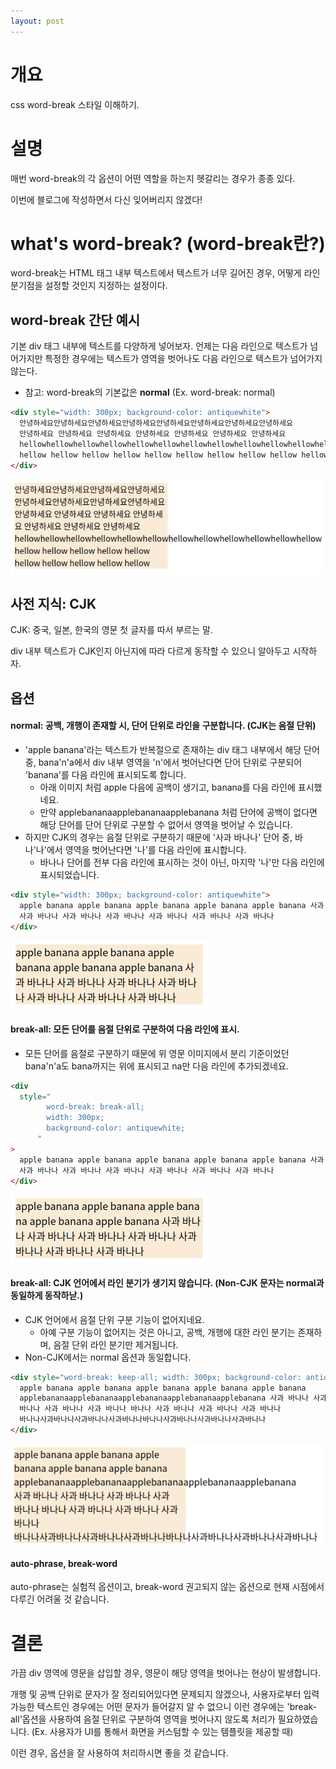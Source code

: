 ```yaml
---
layout: post
---
```


# 개요

css word-break 스타일 이해하기.

# 설명

매번 word-break의 각 옵션이 어떤 역할을 하는지 헷갈리는 경우가 종종 있다.

이번에 블로그에 작성하면서 다신 잊어버리지 않겠다!

# what's word-break? (word-break란?)

word-break는 HTML 태그 내부 텍스트에서 텍스트가 너무 길어진 경우, 어떻게 라인 분기점을 설정할 것인지 지정하는 설정이다.

## word-break 간단 예시

기본 div 태그 내부에 텍스트를 다양하게 넣어보자. 언제는 다음 라인으로 텍스트가 넘어가지만 특정한 경우에는 텍스트가 영역을 벗어나도 다음 라인으로 텍스트가 넘어가지 않는다.

- 참고: word-break의 기본값은 **normal** (Ex. word-break: normal)

```html
<div style="width: 300px; background-color: antiquewhite">
  안녕하세요안녕하세요안녕하세요안녕하세요안녕하세요안녕하세요안녕하세요안녕하세요
  안녕하세요 안녕하세요 안녕하세요 안녕하세요 안녕하세요 안녕하세요 안녕하세요
  hellowhellowhellowhellowhellowhellowhellowhellowhellowhellowhellowhellow
  hellow hellow hellow hellow hellow hellow hellow hellow hellow hellow
</div>
```

![css_word-break_sample](/assets/images/javascript/css_word-break_sample.png)

## 사전 지식: CJK

CJK: 중국, 일본, 한국의 영문 첫 글자를 따서 부르는 말.

div 내부 텍스트가 CJK인지 아닌지에 따라 다르게 동작할 수 있으니 알아두고 시작하자.

## 옵션

#### normal: 공백, 개행이 존재할 시, 단어 단위로 라인을 구분합니다. (CJK는 음절 단위)

- 'apple banana'라는 텍스트가 반복절으로 존재하는 div 태그 내부에서 해당 단어 중, bana'n'a에서 div 내부 영역을 'n'에서 벗어난다면 단어 단위로 구분되어 'banana'를 다음 라인에 표시되도록 합니다.
  - 아래 이미지 처럼 apple 다음에 공백이 생기고, banana를 다음 라인에 표시했네요.
  - 만약 applebananaapplebananaapplebanana 처럼 단어에 공백이 없다면 해당 단어를 단어 단위로 구분할 수 없어서 영역을 벗어날 수 있습니다.
- 하지만 CJK의 경우는 음절 단위로 구분하기 때문에 '사과 바나나' 단어 중, 바나'나'에서 영역을 벗어난다면 '나'를 다음 라인에 표시합니다.
  - 바나나 단어를 전부 다음 라인에 표시하는 것이 아닌, 마지막 '나'만 다음 라인에 표시되었습니다.

```html
<div style="width: 300px; background-color: antiquewhite">
  apple banana apple banana apple banana apple banana apple banana 사과 바나나
  사과 바나나 사과 바나나 사과 바나나 사과 바나나 사과 바나나 사과 바나나
</div>
```

![css_word-break_normal](/assets/images/javascript/css_word-break_normal.png)

#### break-all: 모든 단어를 음절 단위로 구분하여 다음 라인에 표시.

- 모든 단어를 음절로 구분하기 때문에 위 영문 이미지에서 분리 기준이었던 bana'n'a도 bana까지는 위에 표시되고 na만 다음 라인에 추가되겠네요.

```html
<div
  style="
        word-break: break-all;
        width: 300px;
        background-color: antiquewhite;
      "
>
  apple banana apple banana apple banana apple banana apple banana 사과 바나나
  사과 바나나 사과 바나나 사과 바나나 사과 바나나 사과 바나나 사과 바나나
</div>
```

![css_word-break_break-all](/assets/images/javascript/css_word-break_break-all.png)

#### break-all: CJK 언어에서 라인 분기가 생기지 않습니다. (Non-CJK 문자는 normal과 동일하게 동작하낟.)

- CJK 언어에서 음절 단위 구분 기능이 없어지네요.
  - 아예 구분 기능이 없어지는 것은 아니고, 공백, 개행에 대한 라인 분기는 존재하며, 음절 단위 라인 분기만 제거됩니다.
- Non-CJK에서는 normal 옵션과 동일합니다.

```html
<div style="word-break: keep-all; width: 300px; background-color: antiquewhite">
  apple banana apple banana apple banana apple banana apple banana
  applebananaapplebananaapplebananaapplebananaapplebanana 사과 바나나 사과
  바나나 사과 바나나 사과 바나나 바나나 사과 바나나 사과 바나나 사과 바나나
  바나나사과바나나사과바나나사과바나나바나나사과바나나사과바나나사과바나나
</div>
```

![css_word-break_keep-all](/assets/images/javascript/css_word-break_keep-all.png)

#### auto-phrase, break-word

auto-phrase는 실험적 옵션이고, break-word 권고되지 않는 옵션으로 현재 시점에서 다루긴 어려울 것 같습니다.

# 결론

가끔 div 영역에 영문을 삽입할 경우, 영문이 해당 영역을 벗어나는 현상이 발생합니다.

개행 및 공백 단위로 문자가 잘 정리되어있다면 문제되지 않겠으나, 사용자로부터 입력 가능한 텍스트인 경우에는 어떤 문자가 들어갈지 알 수 없으니 이런 경우에는 'break-all'옵션을 사용하여 음절 단위로 구분하여 영역을 벗어나지 않도록 처리가 필요하였습니다.
(Ex. 사용자가 UI를 통해서 화면을 커스텀할 수 있는 템플릿을 제공할 때)

이런 경우, 옵션을 잘 사용하여 처리하시면 좋을 것 같습니다.
